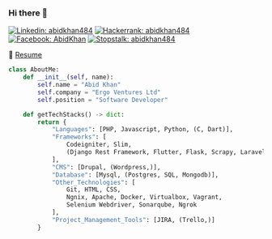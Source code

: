 ### Hi there 👋
[![Linkedin: abidkhan484](https://img.shields.io/badge/-abidkhan484-blue?style=flat&logo=Linkedin&logoColor=white&link=https://www.linkedin.com/in/abidkhan484/)](https://linkedin.com/in/abidkhan484)
[![Hackerrank: abidkhan484](https://img.shields.io/badge/-abidkhan484-fern?style=flat&logo=Hackerrank&logoColor=white&link=https://www.hackerrank.com/abidkhan484)](https://hackerrank.com/abidkhan484)
[![Facebook: AbidKhan](https://img.shields.io/badge/-careless.abid-blue?style=flat&logo=Facebook&logoColor=white&link=https://www.facebook.com/careless.abid)](https://facebook.com/careless.abid)
[![Stopstalk: abidkhan484](https://img.shields.io/badge/-abidkhan484-black?style=flat&link=https://www.stopstalk.com/user/profile/abidkhan484)](https://www.stopstalk.com/user/profile/abidkhan484)

📝 [Resume](https://docs.google.com/document/d/1B5GzQKHHBD_i27T21CK9Lr68PvQ1RqdHb-m0gYFRWmg/export?format=pdf)

```python
class AboutMe:
    def __init__(self, name):
        self.name = "Abid Khan"
        self.company = "Ergo Ventures Ltd"
        self.position = "Software Developer"

    def getTechStacks() -> dict:
        return {
            "Languages": [PHP, Javascript, Python, (C, Dart)],
            "Frameworks": [
                Codeigniter, Slim, 
                (Django Rest Framework, Flutter, Flask, Scrapy, Laravel)
            ],
            "CMS": [Drupal, (Wordpress,)],
            "Database": [Mysql, (Postgres, SQL, Mongodb)],
            "Other_Technologies": [
                Git, HTML, CSS, 
                Ngnix, Apache, Docker, Virtualbox, Vagrant, 
                Selenium Webdriver, Sonarqube, Ngrok
            ],
            "Project_Management_Tools": [JIRA, (Trello,)]
        }
```
<!--
### Hi there 👋
**abidkhan484/abidkhan484** is a ✨ _special_ ✨ repository because its `README.md` (this file) appears on your GitHub profile.

Here are some ideas to get you started:

- 🔭 I’m currently working on ...
- 🌱 I’m currently learning ...
- 👯 I’m looking to collaborate on ...
- 🤔 I’m looking for help with ...
- 💬 Ask me about ...
- 📫 How to reach me: ...
- 😄 Pronouns: ...
- ⚡ Fun fact: ...
-->

